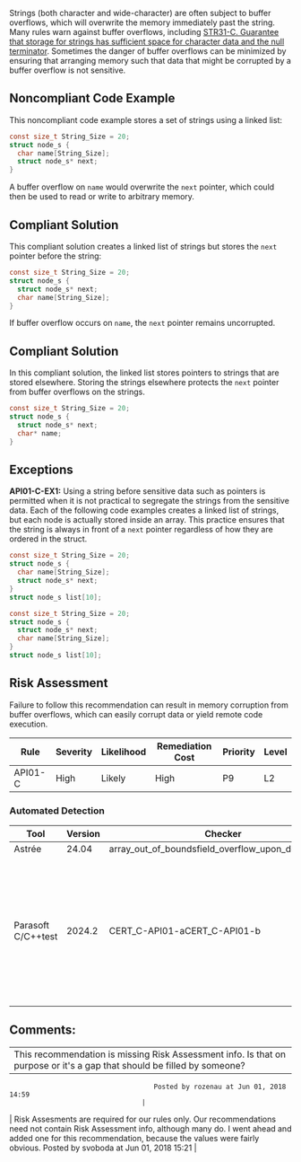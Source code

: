 Strings (both character and wide-character) are often subject to buffer overflows, which will overwrite the memory immediately past the string. Many rules warn against buffer overflows, including [STR31-C. Guarantee that storage for strings has sufficient space for character data and the null terminator](STR31-C_%20Guarantee%20that%20storage%20for%20strings%20has%20sufficient%20space%20for%20character%20data%20and%20the%20null%20terminator). Sometimes the danger of buffer overflows can be minimized by ensuring that arranging memory such that data that might be corrupted by a buffer overflow is not sensitive.
## Noncompliant Code Example
This noncompliant code example stores a set of strings using a linked list:
``` c
const size_t String_Size = 20;
struct node_s {
  char name[String_Size];
  struct node_s* next;
}
```
A buffer overflow on `name` would overwrite the `next` pointer, which could then be used to read or write to arbitrary memory.
## Compliant Solution
This compliant solution creates a linked list of strings but stores the `next` pointer before the string:
``` c
const size_t String_Size = 20;
struct node_s {
  struct node_s* next;
  char name[String_Size];
}
```
If buffer overflow occurs on `name`, the `next` pointer remains uncorrupted.
## Compliant Solution
In this compliant solution, the linked list stores pointers to strings that are stored elsewhere. Storing the strings elsewhere protects the `next` pointer from buffer overflows on the strings.
``` c
const size_t String_Size = 20;
struct node_s {
  struct node_s* next;
  char* name;
}
```
## Exceptions
**API01-C-EX1:** Using a string before sensitive data such as pointers is permitted when it is not practical to segregate the strings from the sensitive data.
Each of the following code examples creates a linked list of strings, but each node is actually stored inside an array. This practice ensures that the string is always in front of a `next` pointer regardless of how they are ordered in the struct.
``` c
const size_t String_Size = 20;
struct node_s {
  char name[String_Size];
  struct node_s* next;
}
struct node_s list[10];
```
``` c
const size_t String_Size = 20;
struct node_s {
  struct node_s* next;
  char name[String_Size];
}
struct node_s list[10];
```
## Risk Assessment
Failure to follow this recommendation can result in memory corruption from buffer overflows, which can easily corrupt data or yield remote code execution.

| Rule | Severity | Likelihood | Remediation Cost | Priority | Level |
| ----|----|----|----|----|----|
| API01-C | High | Likely | High | P9 | L2 |

### Automated Detection

| Tool | Version | Checker | Description |
| ----|----|----|----|
| Astrée | 24.04 | array_out_of_boundsfield_overflow_upon_dereference | Supported |
| Parasoft C/C++test | 2024.2 | CERT_C-API01-aCERT_C-API01-b | Avoid overflow when writing to a bufferAvoid using unsafe string functions which may cause buffer overflows |

[](https://wiki.sei.cmu.edu/confluence/pages/viewpage.action?pageId=87152074) [](../c/Rec_%2013_%20Application%20Programming%20Interfaces%20_API_) [](https://wiki.sei.cmu.edu/confluence/pages/viewpage.action?pageId=87152290)
## Comments:

|  |
| ----|
| This recommendation is missing Risk Assessment info. Is that on purpose or it's a gap that should be filled by someone?
                                        Posted by rozenau at Jun 01, 2018 14:59
                                     |
| Risk Assesments are required for our rules only. Our recommendations need not contain Risk Assessment info, although many do. I went ahead and added one for this recommendation, because the values were fairly obvious.
                                        Posted by svoboda at Jun 01, 2018 15:21
                                     |

